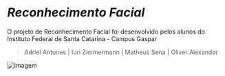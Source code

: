 # ***Reconhecimento Facial***

O projeto de Reconhecimento Facial foi desenvolvido pelos alunos do Instituto Federal de Santa Catarina - Campus Gaspar
> Adriel Antunes | Iuri Zimmermann | Matheus Sena | Oliver Alexander

![Imagem](https://github.com/pyOliver/Projeto-Integrador-Reconhecimento-Facial/blob/main/Imagens/download.jpg)
